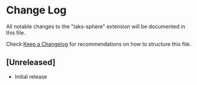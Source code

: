 # Change Log

All notable changes to the "taks-sphere" extension will be documented in this file.

Check [Keep a Changelog](http://keepachangelog.com/) for recommendations on how to structure this file.

## [Unreleased]

- Initial release